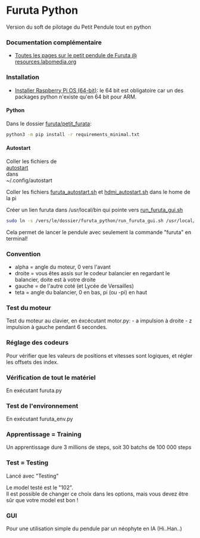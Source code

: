 # Furuta Python

Version du soft de pilotage du Petit Pendule tout en python

### Documentation complémentaire
* [Toutes les pages sur le petit pendule de Furuta @ resources.labomedia.org](https://resources.labomedia.org)

### Installation
* [Installer Raspberry Pi OS (64-bit)](https://www.raspberrypi.com/software/operating-systems/): le 64 bit est obligatoire car un des packages python n'existe qu'en 64 bit pour ARM.

#### Python
Dans le dossier [furuta/petit_furata](https://github.com/sergeLabo/furuta/petit_furata):
``` bash
python3 -m pip install -r requirements_minimal.txt
```
#### Autostart
Coller les fichiers de <br />
[autostart](https://github.com/sergeLabo/furuta/tree/main/furuta_python/autostart) <br />
dans <br />
~/.config/autostart

Coller les fichiers
[furuta_autostart.sh](https://github.com/sergeLabo/furuta/blob/main/furuta_python/furuta_autostart.sh) et [hdmi_autostart.sh](https://github.com/sergeLabo/furuta/blob/main/furuta_python/hdmi_autostart.sh) dans le home de la pi

Créer un lien furuta dans /usr/local/bin qui pointe vers [run_furuta_gui.sh](https://github.com/sergeLabo/furuta/blob/main/furuta_python/run_furuta_gui.sh)
``` bash
sudo ln -s /vers/le/dossier/furuta_python/run_furuta_gui.sh /usr/local/bin/furuta
```
Cela permet de lancer le pendule avec seulement la commande "furuta" en terminal!

### Convention

* alpha = angle du moteur, 0 vers l'avant
* droite = vous êtes assis sur le codeur balancier en regardant le balancier, doite est à votre droite
* gauche = de l'autre coté (et Lycée de Versailles)
* teta = angle du balancier, 0 en bas, pi (ou -pi) en haut


### Test du moteur
Test du moteur au clavier, en éxcécutant motor.py:
        - a impulsion à droite
        - z impulsion à gauche
    pendant 6 secondes.

### Réglage des codeurs
Pour vérifier que les valeurs de positions et vitesses sont logiques,
et régler les offsets des index.

### Vérification de tout le matériel
En exécutant furuta.py

### Test de l'environnement
En exécutant furuta_env.py

### Apprentissage = Training

Un apprentissage dure 3 millions de steps,
soit 30 batchs de 100 000 steps

### Test = Testing
Lancé avec "Testing"

Le model testé est le "102".<br />
Il est possible de changer ce choix dans les options, mais vous devez être sûr que votre model est bon !

### GUI
Pour une utilisation simple du pendule par un néophyte en IA (Hi..Han..)
